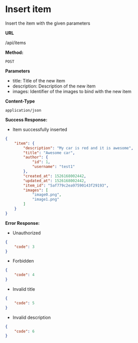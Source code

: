# Insert item

Insert the item with the given parameters

**URL**

  /api/items

**Method:**
  
  `POST`
  
**Parameters**

- title: Title of the new item
- description: Description of the new item
- images: Identifier of the images to bind with the new item

**Content-Type**

  `application/json`

**Success Response:**

- Item successfully inserted

```json
{
    "item": {
        "description": "My car is red and it is awesome",
        "title": "Awesome car",
        "author": {
            "id": 1,
            "username": "test1"
        },
        "created_at": 1526168002442,
        "updated_at": 1526168002442,
        "item_id": "5af779c2ea97590143f29193",
        "images": [
            "image0.png",
            "image1.png"
        ]
    }
}
```
 
**Error Response:**

- Unauthorized

```json
{
    "code": 3
}
```

- Forbidden

```json
{
    "code": 4
}
```

- Invalid title

```json
{
    "code": 5
}
```

- Invalid description

```json
{
    "code": 6
}
```
